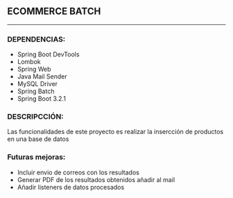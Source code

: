 ## ECOMMERCE BATCH
___


### DEPENDENCIAS:
- Spring Boot DevTools
- Lombok
- Spring Web
- Java Mail Sender
- MySQL Driver
- Spring Batch
- Spring Boot 3.2.1

### DESCRIPCCIÓN:

Las funcionalidades de este proyecto es realizar la insercción de productos en una base de datos

### Futuras mejoras:
- Incluir envio de correos con los resultados
- Generar PDF de los resultados obtenidos añadir al mail
- Añadir listeners de datos procesados

